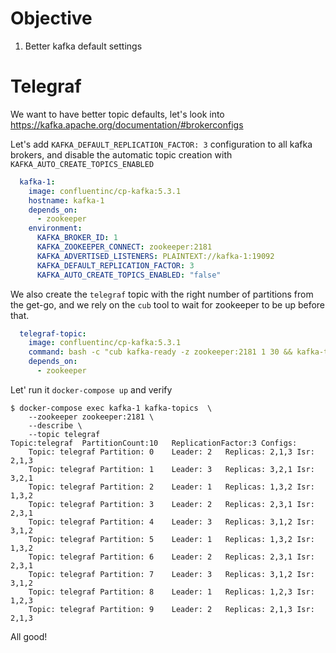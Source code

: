 # Objective

1. Better kafka default settings

# Telegraf

We want to have better topic defaults, let's look into https://kafka.apache.org/documentation/#brokerconfigs

Let's add `KAFKA_DEFAULT_REPLICATION_FACTOR: 3` configuration to all kafka brokers, and disable the automatic topic creation with `KAFKA_AUTO_CREATE_TOPICS_ENABLED`

```yml
  kafka-1:
    image: confluentinc/cp-kafka:5.3.1
    hostname: kafka-1
    depends_on:
      - zookeeper
    environment:
      KAFKA_BROKER_ID: 1
      KAFKA_ZOOKEEPER_CONNECT: zookeeper:2181
      KAFKA_ADVERTISED_LISTENERS: PLAINTEXT://kafka-1:19092
      KAFKA_DEFAULT_REPLICATION_FACTOR: 3
      KAFKA_AUTO_CREATE_TOPICS_ENABLED: "false"
```

We also create the `telegraf` topic with the right number of partitions from the get-go, and we rely on the `cub` tool to wait for zookeeper to be up before that.

```yml
  telegraf-topic:
    image: confluentinc/cp-kafka:5.3.1
    command: bash -c "cub kafka-ready -z zookeeper:2181 1 30 && kafka-topics --zookeeper zookeeper:2181 --create --topic telegraf --partitions 10 --replication-factor 3"
    depends_on:
      - zookeeper
```

Let' run it `docker-compose up` and verify

```
$ docker-compose exec kafka-1 kafka-topics  \
    --zookeeper zookeeper:2181 \
    --describe \
    --topic telegraf
Topic:telegraf	PartitionCount:10	ReplicationFactor:3	Configs:
	Topic: telegraf	Partition: 0	Leader: 2	Replicas: 2,1,3	Isr: 2,1,3
	Topic: telegraf	Partition: 1	Leader: 3	Replicas: 3,2,1	Isr: 3,2,1
	Topic: telegraf	Partition: 2	Leader: 1	Replicas: 1,3,2	Isr: 1,3,2
	Topic: telegraf	Partition: 3	Leader: 2	Replicas: 2,3,1	Isr: 2,3,1
	Topic: telegraf	Partition: 4	Leader: 3	Replicas: 3,1,2	Isr: 3,1,2
	Topic: telegraf	Partition: 5	Leader: 1	Replicas: 1,3,2	Isr: 1,3,2
	Topic: telegraf	Partition: 6	Leader: 2	Replicas: 2,3,1	Isr: 2,3,1
	Topic: telegraf	Partition: 7	Leader: 3	Replicas: 3,1,2	Isr: 3,1,2
	Topic: telegraf	Partition: 8	Leader: 1	Replicas: 1,2,3	Isr: 1,2,3
	Topic: telegraf	Partition: 9	Leader: 2	Replicas: 2,1,3	Isr: 2,1,3
```

All good!

